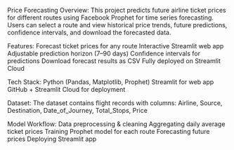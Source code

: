 Price Forecasting
Overview:
This project predicts future airline ticket prices for different routes using Facebook Prophet for time series forecasting.
Users can select a route and view historical price trends, future predictions, confidence intervals, and download the forecasted data.

Features:
Forecast ticket prices for any route
Interactive Streamlit web app
Adjustable prediction horizon (7–90 days)
Confidence intervals for predictions
Download forecast results as CSV
Fully deployed on Streamlit Cloud

Tech Stack:
Python (Pandas, Matplotlib, Prophet)
Streamlit for web app
GitHub + Streamlit Cloud for deployment

Dataset:
The dataset contains flight records with columns:
Airline, Source, Destination, Date_of_Journey, Total_Stops, Price

Model Workflow:
Data preprocessing & cleaning
Aggregating daily average ticket prices
Training Prophet model for each route
Forecasting future prices
Deploying Streamlit app


